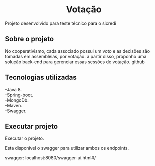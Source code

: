 <h1 align = "center"> Votação </h1>

<p>Projeto desenvolvido para teste técnico para o sicredi</p>

  

<h2> Sobre o projeto</h2>

<p>No cooperativismo, cada associado possui um voto e as decisões são tomadas em assembleias, por votação. a partir disso, proponho uma solução back-end para gerenciar essas sessões de votação. github</p>
  
  

<h2> Tecnologias utilizadas </h2>

  

-Java 8.<br>
-Spring-boot.<br>
-MongoDb.<br>
-Maven.<br>
-Swagger.<br>

<h2> Executar projeto </h2>

Executar o projeto.

Esta disponível o swagger para utilizar ambos os endpoints.

swagger: localhost:8080/swagger-ui.html#/

